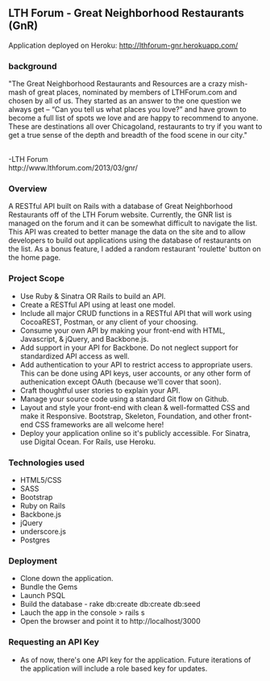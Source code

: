 ## LTH Forum - Great Neighborhood Restaurants (GnR)

Application deployed on Heroku: http://lthforum-gnr.herokuapp.com/

### background
"The Great Neighborhood Restaurants and Resources are a crazy mish-mash of great places, nominated by members of LTHForum.com and chosen by all of us. They started as an answer to the one question we always get – “Can you tell us what places you love?” and have grown to become a full list of spots we love and are happy to recommend to anyone. These are destinations all over Chicagoland, restaurants to try if you want to get a true sense of the depth and breadth of the food scene in our city."

<br>
-LTH Forum <br>
http://www.lthforum.com/2013/03/gnr/

### Overview
A RESTful API built on Rails with a database of Great Neighborhood Restaurants off of the LTH Forum website.  Currently, the GNR list is managed on the forum and it can be somewhat difficult to navigate the list.  This API was created to better manage the data on the site and to allow developers to build out applications using the database of restaurants on the list.  As a bonus feature, I added a random restaurant 'roulette' button on the home page.

### Project Scope
* Use Ruby & Sinatra OR Rails to build an API.
* Create a RESTful API using at least one model.
* Include all major CRUD functions in a RESTful API that will work using CocoaREST, Postman, or any client of your choosing.
* Consume your own API by making your front-end with HTML, Javascript, & jQuery, and Backbone.js.
* Add support in your API for Backbone. Do not neglect support for standardized API access as well.
* Add authentication to your API to restrict access to appropriate users. This can be done using API keys, user accounts, or any other form of authenication except OAuth (because we'll cover that soon).
* Craft thoughtful user stories to explain your API.
* Manage your source code using a standard Git flow on Github.
* Layout and style your front-end with clean & well-formatted CSS and make it Responsive. Bootstrap, Skeleton, Foundation, and other front-end CSS frameworks are all welcome here!
* Deploy your application online so it's publicly accessible. For Sinatra, use Digital Ocean. For Rails, use Heroku.

### Technologies used
* HTML5/CSS
* SASS
* Bootstrap
* Ruby on Rails
* Backbone.js
* jQuery
* underscore.js
* Postgres

### Deployment
* Clone down the application.
* Bundle the Gems
* Launch PSQL
* Build the database - rake db:create db:create db:seed
* Lauch the app in the console > rails s
* Open the browser and point it to http://localhost/3000

### Requesting an API Key
* As of now, there's one API key for the application.  Future iterations of the application will include a role based key for updates.
